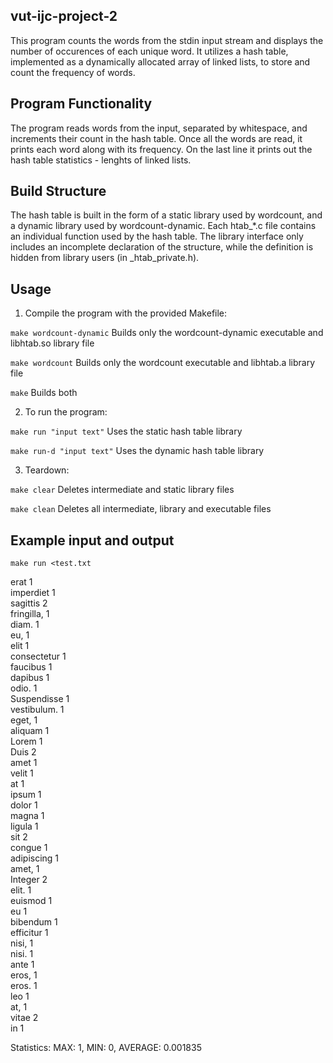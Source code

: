 ## vut-ijc-project-2 

This program counts the words from the stdin input stream and displays the number of occurences of each unique word.
It utilizes a hash table, implemented as a dynamically allocated array of linked lists, to store and count the frequency of words.

## Program Functionality

The program reads words from the input, separated by whitespace, and increments their count in the hash table. Once all the words are read, it prints each word along with its frequency. On the last line it prints out the hash table statistics - lenghts of linked lists.

## Build Structure

The hash table is built in the form of a static library used by wordcount, and a dynamic library used by wordcount-dynamic. Each htab_*.c file contains an individual function used by the hash table. The library interface only includes an incomplete declaration of the structure, while the definition is hidden from library users (in _htab_private.h).

## Usage

1. Compile the program with the provided Makefile:

`make wordcount-dynamic`	Builds only the wordcount-dynamic executable and libhtab.so library file

`make wordcount`		Builds only the wordcount executable and libhtab.a library file

`make`				Builds both

2. To run the program:

`make run "input text"`		Uses the static hash table library

`make run-d "input text"`	Uses the dynamic hash table library

3. Teardown:

`make clear`	Deletes intermediate and static library files

`make clean`	Deletes all intermediate, library and executable files

## Example input and output

`make run <test.txt`

erat 	 1<br>
imperdiet 	 1<br>
sagittis 	 2<br>
fringilla, 	 1<br>
diam. 	 1<br>
eu, 	 1<br>
elit 	 1<br>
consectetur 	 1<br>
faucibus 	 1<br>
dapibus 	 1<br>
odio. 	 1<br>
Suspendisse 	 1<br>
vestibulum. 	 1<br>
eget, 	 1<br>
aliquam 	 1<br>
Lorem 	 1<br>
Duis 	 2<br>
amet 	 1<br>
velit 	 1<br>
at 	 1<br>
ipsum 	 1<br>
dolor 	 1<br>
magna 	 1<br>
ligula 	 1<br>
sit 	 2<br>
congue 	 1<br>
adipiscing 	 1<br>
amet, 	 1<br>
Integer 	 2<br>
elit. 	 1<br>
euismod 	 1<br>
eu 	 1<br>
bibendum 	 1<br>
efficitur 	 1<br>
nisi, 	 1<br>
nisi. 	 1<br>
ante 	 1<br>
eros, 	 1<br>
eros. 	 1<br>
leo 	 1<br>
at, 	 1<br>
vitae 	 2<br>
in 	 1<br>

Statistics: MAX: 1, MIN: 0, AVERAGE: 0.001835




